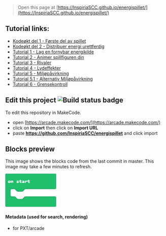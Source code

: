  


> Open this page at [https://InspiriaSCC.github.io/energispillet/](https://InspiriaSCC.github.io/energispillet/)

## Tutorial links:
* [Kodeøkt del 1 - Første del av spillet](https://arcade.makecode.com/#tutorial:github:InspiriaSCC/energispillet/tutorial01)
* [Kodeøkt del 2 - Distribuer energi urettferdig](https://arcade.makecode.com/#tutorial:github:InspiriaSCC/energispillet/tutorial02)
* [Tutorial 1 - Lag en fornybar energikilde](https://arcade.makecode.com/#tutorial:github:InspiriaSCC/energispillet/tutorial1n)
* [Tutorial 2 - Animer spillfiguren din](https://arcade.makecode.com/#tutorial:github:InspiriaSCC/energispillet/tutorial2n)
* [Tutorial 3 - Rivaler](https://arcade.makecode.com/#tutorial:github:InspiriaSCC/energispillet/tutorial3n)
* [Tutorial 4 - Lydeffekter](https://arcade.makecode.com/#tutorial:github:InspiriaSCC/energispillet/tutorial4n)
* [Tutorial 5 - Miljøpåvirkning](https://arcade.makecode.com/#tutorial:github:InspiriaSCC/energispillet/tutorial5n)
* [Tutorial 5.1 - Alternativ Miljøpåvirkning](https://arcade.makecode.com/#tutorial:github:InspiriaSCC/energispillet/tutorial5n2)
* [Tutorial 6 - Grensekontroll](https://arcade.makecode.com/#tutorial:github:InspiriaSCC/energispillet/tutorial6n)

## Edit this project ![Build status badge](https://github.com/InspiriaSCC/energispillet/workflows/MakeCode/badge.svg)

To edit this repository in MakeCode.

* open [https://arcade.makecode.com/](https://arcade.makecode.com/)
* click on **Import** then click on **Import URL**
* paste **https://github.com/InspiriaSCC/energispillet** and click import

## Blocks preview

This image shows the blocks code from the last commit in master.
This image may take a few minutes to refresh.

![A rendered view of the blocks](https://github.com/InspiriaSCC/energispillet/raw/master/.github/makecode/blocks.png)

#### Metadata (used for search, rendering)

* for PXT/arcade
<script src="https://makecode.com/gh-pages-embed.js"></script><script>makeCodeRender("{{ site.makecode.home_url }}", "{{ site.github.owner_name }}/{{ site.github.repository_name }}");</script>
